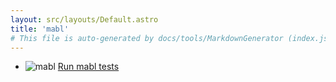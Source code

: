 ```yaml
---
layout: src/layouts/Default.astro
title: 'mabl'
# This file is auto-generated by docs/tools/MarkdownGenerator (index.js)
---
```


<ul>

<li>

![mabl](https://i.octopus.com/library/step-templates/mabl.png) [Run mabl tests](/mabl/run-mabl-tests/)

</li>
        
</ul>
